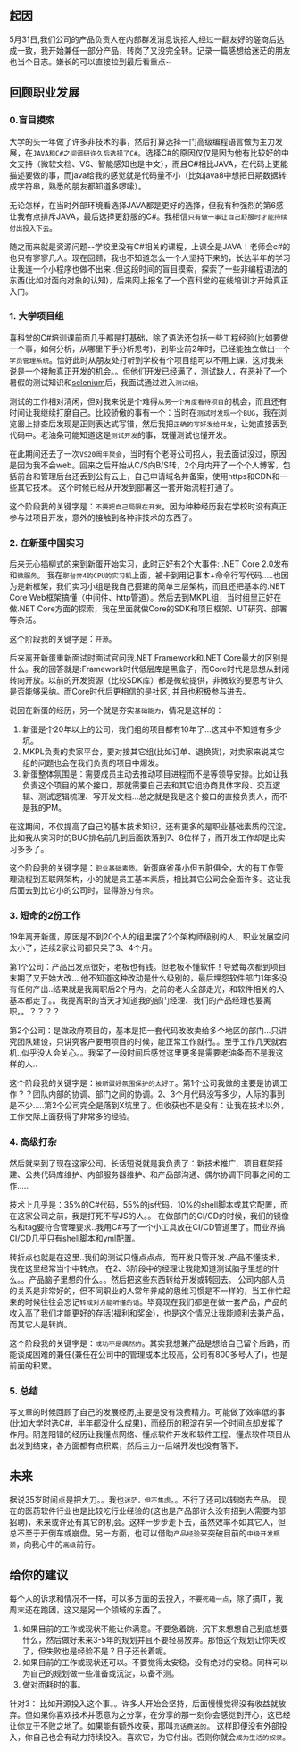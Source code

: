 ## 起因

5月31日,我们公司的产品负责人在内部群发消息说招人,经过一翻友好的磋商后达成一致，我开始兼任一部分产品，转岗了又没完全转。记录一篇感想给迷茫的朋友也当个日志。嫌长的可以直接拉到最后看重点~

## 回顾职业发展

### 0.盲目摸索

大学的头一年做了许多非技术的事，然后打算选择一门高级编程语言做为主力发展，在`JAVA和C#之间调研许久后选择了C#`。选择C#的原因仅仅是因为他有比较好的中文支持（微软文档、VS、智能感知也是中文），而且C#相比JAVA，在代码上更能描述要做的事，而java给我的感觉就是代码量不小（比如java8中想把日期数据转成字符串，熟悉的朋友都知道多啰嗦）。

无论怎样，在当时外部环境看选择JAVA都是更好的选择，但我有种强烈的第6感让我有点排斥JAVA，最后选择更舒服的C#。我相信`只有做一事让自己舒服时才能持续付出投入下去`。

随之而来就是资源问题--学校里没有C#相关的课程，上课全是JAVA！老师会c#的也只有寥寥几人。现在回顾，我也不知道怎么一个人坚持下来的，长达半年的学习让我连一个小程序也做不出来..但这段时间的盲目摸索，探索了一些非编程语法的东西(比如对面向对象的认知)，后来网上报名了一个喜科堂的在线培训才开始真正入门。

### 1. 大学项目组

喜科堂的C#培训课前面几乎都是打基础，除了语法还包括一些工程经验(比如要做一个事，如何分析，从哪里下手分析思考)，到毕业前2年时，已经能独立做出一个`学员管理系统`。恰好此时从朋友处打听到学校有个项目组可以不用上课，这对我来说是一个接触真正开发的机会。。但他们开发已经满了，测试缺人，在恶补了一个暑假的测试知识和[selenium](https://blog.csdn.NET/hjkl950217/category_6674413.html)后，我面试通过进入`测试组`。

测试的工作相对清闲，但对我来说是个难得`从另一个角度看待项目`的机会，而且还有时间让我继续打磨自己。比较骄傲的事有一个：当时在`测试时发现一个BUG`，我在浏览器上排查后发现是正则表达式写错，然后我把`正确的写好发给开发`，让她直接丢到代码中。老油条可能知道这是`测试开发`的事，既懂测试也懂开发。

在此期间还去了一次`VS20周年聚会`，当时有个老哥公司招人，我去面试没过，原因是因为我不会web。回来之后开始从C/S向B/S转，2个月内开了一个个人博客，包括前台和管理后台还丢到公有云上，自己申请域名并备案，使用https和CDN和一些其它技术。 这个时候已经从开发到部署这一套开始流程打通了。

这个阶段我的关键字是：`不要把自己局限在开发`。因为种种经历我在学校时没有真正参与过项目开发，意外的接触到各种非技术的东西了。

### 2. 在新蛋中国实习

后来无心插柳式的来到新蛋开始实习，此时正好有2个大事件: .NET Core 2.0发布和`微服务`。 我在`那台奔4的CPU的实习机`上面，被卡到用记事本+命令行写代码.....也因为是新框架，我们实习小组是我自己搭建的简单三层架构，而且还把基本的.NET Core Web框架搞懂（中间件、http管道）。然后去到MKPL组，当时组里正好在做.NET Core方面的探索，我在里面就做Core的SDK和项目框架、UT研究、部署等杂活。

这个阶段我的关键字是：`开源`。

后来离开新蛋重新面试时面试官问我.NET Framework和.NET Core最大的区别是什么。我的回答就是:Framework时代低层库是黑盒子，而Core时代是思想从封闭转向开放。以前的开发资源（比较SDK库）都是微软提供，非微软的要思考许久是否能够采纳。而Core时代后更相信的是社区, 并且也积极参与进去。

说回在新蛋的经历，另一个就是夯实`基础能力`，情况是这样的：

1. 新蛋是个20年以上的公司，我们组的项目都有10年了...这其中不知道有多少坑。
2. MKPL负责的卖家平台，要对接其它组(比如订单、退换货)，对卖家来说其它组的问题也会在我们负责的项目中爆发。
3. 新蛋整体氛围是：需要成员主动去推动项目进程而不是等领导安排。比如让我负责这个项目的某个接口，那就需要自己去和其它组协商具体字段、交互逻辑、测试逻辑梳理、写开发文档...总之就是我是这个接口的直接负责人，而不是我的PM。

在这期间，不仅提高了自己的基本技术知识，还有更多的是职业基础素质的沉淀。比如我从实习时的BUG排名前几到后面跌落到7、8位样子，而开发工作却是比实习多多了。

这个阶段我的关键字是：`职业基础素质`。新蛋麻雀虽小但五脏俱全，大的有工作管理流程到互联网架构，小的就是员工基本素质，相比其它公司会全面许多。这让我后面去到比它小的公司时，显得游刃有余。

### 3. 短命的2份工作

19年离开新蛋，原因是不到20个人的组里摆了2个架构师级别的人，职业发展空间太小了，连续2家公司都只呆了3、4个月。

第1个公司：产品出发点很好，老板也有钱。但老板不懂软件！导致每次都到项目末期了又开始大改... 他不知道这种改动是什么级别的，最后埋怨软件部门1年多没有任何产出..结果就是我离职后2个月内，之前的老人全部走光，和软件相关的人基本都走了。。我提离职的当天才知道我的部门经理、我们的产品经理也要离职。。？？？？

第2个公司：是做政府项目的，基本是把一套代码改改卖给多个地区的部门...只讲究团队建设，只讲究客户要用项目的时候，能正常工作就行。。至于工作几天就宕机..似乎没人会关心。。我呆了一段时间后感觉这里更多是需要老油条而不是我这样的人..

这个阶段我的关键字是：`被新蛋好氛围保护的太好了`。第1个公司我做的主要是协调工作？？团队内部的协调、部门之间的协调。2、3个月代码没写多少，人际的事到是不少.....第2个公司完全是落到X坑里了。但收获也不是没有：让我在技术以外，工作交际上面获得了非常多的经验。

### 4. 高级打杂

然后就来到了现在这家公司。长话短说就是我负责了：新技术推广、项目框架搭建、公共代码库维护、内部服务器维护、和产品部沟通、偶尔协调下同事之间的工作.....

技术上几乎是：35%的C#代码，55%的js代码，10%的shell脚本或其它配置，而在这家公司之前，我是打死不写JS的人。。 在做部门的CI/CD的时候，我们的镜像名和tag要符合管理要求..我用C#写了一个小工具放在CI/CD管道里了。而业界搞CI/CD几乎只有shell脚本和yml配置。

转折点也就是在这里..我们的测试只懂点点点，而开发只管开发..产品不懂技术，我在这里经常当个中转点。 在2、3阶段中的经理让我能知道测试脑子里想的什么。。产品脑子里想的什么。。然后把这些东西转给开发或转回去。  公司内部人员的关系是非常好的，但不同职业的人常年养成的思维习惯是不一样的，当工作忙起来的时候往往会忘记`转成对方能听懂的话`。毕竟现在我们都是在做一套产品，产品的收入高了我们才能更好的存活(福利和奖金)，也是这个情况让我能顺利去兼产品，而其它人是转岗。

这个阶段我的关键字是：`成功不是偶然的`。其实我想兼产品是想给自己留个后路，而能谈成困难的兼任(兼任在公司中的管理成本比较高，公司有800多号人了)，也是前面的积累。

### 5. 总结

写文章的时候回顾了自己的发展经历,主要是没有浪费精力。可能做了效率低的事(比如大学时选C#，半年都没什么成果)，而经历的积淀在另一个时间点却发挥了作用。阴差阳错的经历让我懂点网络、懂点软件开发和软件工程、懂点软件项目从出发到结束，各方面都有点积累，然后主力--后端开发也没有落下。

## 未来

据说35岁时间点是把大刀。。我也`迷茫，但不焦虑`。。不行了还可以转岗去产品。 现在的医药软件行业也是比较吃行业经验的(这也是产品部许久没有招到人需要内部招聘)，未来或许还有其它的机会。这样一步步走下去，虽然效率不如其它人，但总不至于开倒车或崩盘。另一方面，也可以借助`产品经验`来突破目前的`中级开发瓶颈`，向我心中的`高级`前行。

## 给你的建议

每个人的诉求和情况不一样，可以多方面的去投入，`不要死磕一点`，除了搞IT，我周末还在跑团，这又是另一个领域的东西了。

1. 如果目前的工作或现状不能让你满意。不要急着跳，沉下来想想自己到底想要什么，然后做好未来3-5年的规划并且不要轻易放弃。那怕这个规划让你失败了，但失败也是经验不是？日子还长着呢。
2. 如果目前的工作或现状还可以。不要觉得太安稳，没有绝对的安稳。同样可以为自己的规划做一些准备或沉淀，以备不测。
3. 做对而耗时的事。

针对3： 比如开源投入这个事。。许多人开始会坚持，后面慢慢觉得没有收益就放弃。但如果你喜欢技术并愿意为之分享，在分享的那一刻你会感觉到开心，这已经让你立于不败之地了。如果能有额外收获，那叫`充话费送的`。 这样即便没有外部投入，你自己也会有动力持续投入。喜欢它，为它付出。否则你就会`成为生活的奴隶`。
